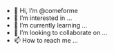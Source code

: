 - 👋 Hi, I’m @comeforme
- 👀 I’m interested in ...
- 🌱 I’m currently learning ...
- 💞️ I’m looking to collaborate on ...
- 📫 How to reach me ...

<!---
comeforme/comeforme is a ✨ special ✨ repository because its `README.md` (this file) appears on your GitHub profile.
You can click the Preview link to take a look at your changes.
--->
